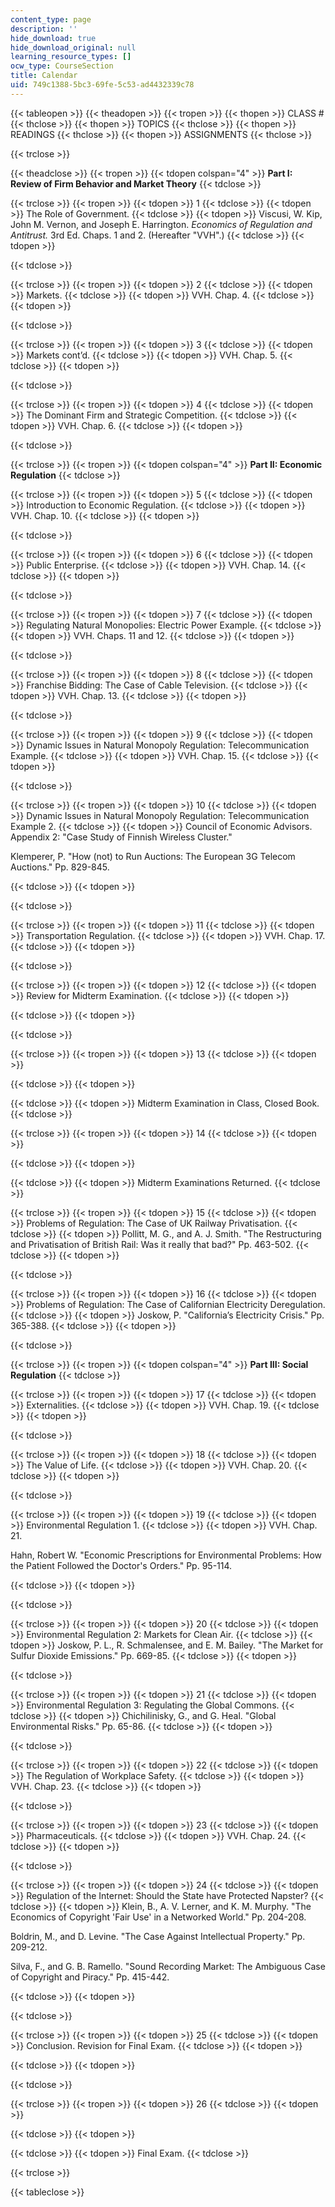 ```yaml
---
content_type: page
description: ''
hide_download: true
hide_download_original: null
learning_resource_types: []
ocw_type: CourseSection
title: Calendar
uid: 749c1388-5bc3-69fe-5c53-ad4432339c78
---
```


{{< tableopen >}}
{{< theadopen >}}
{{< tropen >}}
{{< thopen >}}
CLASS #
{{< thclose >}}
{{< thopen >}}
TOPICS
{{< thclose >}}
{{< thopen >}}
READINGS
{{< thclose >}}
{{< thopen >}}
ASSIGNMENTS
{{< thclose >}}

{{< trclose >}}

{{< theadclose >}}
{{< tropen >}}
{{< tdopen colspan="4" >}}
**Part I: Review of Firm Behavior and Market Theory**
{{< tdclose >}}

{{< trclose >}}
{{< tropen >}}
{{< tdopen >}}
1
{{< tdclose >}}
{{< tdopen >}}
The Role of Government.
{{< tdclose >}}
{{< tdopen >}}
Viscusi, W. Kip, John M. Vernon, and Joseph E. Harrington. _Economics of Regulation and Antitrust._ 3rd Ed. Chaps. 1 and 2. (Hereafter "VVH".)
{{< tdclose >}}
{{< tdopen >}}

{{< tdclose >}}

{{< trclose >}}
{{< tropen >}}
{{< tdopen >}}
2
{{< tdclose >}}
{{< tdopen >}}
Markets.
{{< tdclose >}}
{{< tdopen >}}
VVH. Chap. 4.
{{< tdclose >}}
{{< tdopen >}}

{{< tdclose >}}

{{< trclose >}}
{{< tropen >}}
{{< tdopen >}}
3
{{< tdclose >}}
{{< tdopen >}}
Markets cont’d.
{{< tdclose >}}
{{< tdopen >}}
VVH. Chap. 5.
{{< tdclose >}}
{{< tdopen >}}

{{< tdclose >}}

{{< trclose >}}
{{< tropen >}}
{{< tdopen >}}
4
{{< tdclose >}}
{{< tdopen >}}
The Dominant Firm and Strategic Competition.
{{< tdclose >}}
{{< tdopen >}}
VVH. Chap. 6.
{{< tdclose >}}
{{< tdopen >}}

{{< tdclose >}}

{{< trclose >}}
{{< tropen >}}
{{< tdopen colspan="4" >}}
**Part II: Economic Regulation**
{{< tdclose >}}

{{< trclose >}}
{{< tropen >}}
{{< tdopen >}}
5
{{< tdclose >}}
{{< tdopen >}}
Introduction to Economic Regulation.
{{< tdclose >}}
{{< tdopen >}}
VVH. Chap. 10.
{{< tdclose >}}
{{< tdopen >}}

{{< tdclose >}}

{{< trclose >}}
{{< tropen >}}
{{< tdopen >}}
6
{{< tdclose >}}
{{< tdopen >}}
Public Enterprise.
{{< tdclose >}}
{{< tdopen >}}
VVH. Chap. 14.
{{< tdclose >}}
{{< tdopen >}}

{{< tdclose >}}

{{< trclose >}}
{{< tropen >}}
{{< tdopen >}}
7
{{< tdclose >}}
{{< tdopen >}}
Regulating Natural Monopolies: Electric Power Example.
{{< tdclose >}}
{{< tdopen >}}
VVH. Chaps. 11 and 12.
{{< tdclose >}}
{{< tdopen >}}

{{< tdclose >}}

{{< trclose >}}
{{< tropen >}}
{{< tdopen >}}
8
{{< tdclose >}}
{{< tdopen >}}
Franchise Bidding: The Case of Cable Television.
{{< tdclose >}}
{{< tdopen >}}
VVH. Chap. 13.
{{< tdclose >}}
{{< tdopen >}}

{{< tdclose >}}

{{< trclose >}}
{{< tropen >}}
{{< tdopen >}}
9
{{< tdclose >}}
{{< tdopen >}}
Dynamic Issues in Natural Monopoly Regulation: Telecommunication Example.
{{< tdclose >}}
{{< tdopen >}}
VVH. Chap. 15.
{{< tdclose >}}
{{< tdopen >}}

{{< tdclose >}}

{{< trclose >}}
{{< tropen >}}
{{< tdopen >}}
10
{{< tdclose >}}
{{< tdopen >}}
Dynamic Issues in Natural Monopoly Regulation: Telecommunication Example 2.
{{< tdclose >}}
{{< tdopen >}}
Council of Economic Advisors. Appendix 2: "Case Study of Finnish Wireless Cluster."  
  

Klemperer, P. "How (not) to Run Auctions: The European 3G Telecom Auctions." Pp. 829-845.


{{< tdclose >}}
{{< tdopen >}}

{{< tdclose >}}

{{< trclose >}}
{{< tropen >}}
{{< tdopen >}}
11
{{< tdclose >}}
{{< tdopen >}}
Transportation Regulation.
{{< tdclose >}}
{{< tdopen >}}
VVH. Chap. 17.
{{< tdclose >}}
{{< tdopen >}}

{{< tdclose >}}

{{< trclose >}}
{{< tropen >}}
{{< tdopen >}}
12
{{< tdclose >}}
{{< tdopen >}}
Review for Midterm Examination.
{{< tdclose >}}
{{< tdopen >}}

{{< tdclose >}}
{{< tdopen >}}

{{< tdclose >}}

{{< trclose >}}
{{< tropen >}}
{{< tdopen >}}
13
{{< tdclose >}}
{{< tdopen >}}

{{< tdclose >}}
{{< tdopen >}}

{{< tdclose >}}
{{< tdopen >}}
Midterm Examination in Class, Closed Book.
{{< tdclose >}}

{{< trclose >}}
{{< tropen >}}
{{< tdopen >}}
14
{{< tdclose >}}
{{< tdopen >}}

{{< tdclose >}}
{{< tdopen >}}

{{< tdclose >}}
{{< tdopen >}}
Midterm Examinations Returned.
{{< tdclose >}}

{{< trclose >}}
{{< tropen >}}
{{< tdopen >}}
15
{{< tdclose >}}
{{< tdopen >}}
Problems of Regulation: The Case of UK Railway Privatisation.
{{< tdclose >}}
{{< tdopen >}}
Pollitt, M. G., and A. J. Smith. "The Restructuring and Privatisation of British Rail: Was it really that bad?" Pp. 463-502.
{{< tdclose >}}
{{< tdopen >}}

{{< tdclose >}}

{{< trclose >}}
{{< tropen >}}
{{< tdopen >}}
16
{{< tdclose >}}
{{< tdopen >}}
Problems of Regulation: The Case of Californian Electricity Deregulation.
{{< tdclose >}}
{{< tdopen >}}
Joskow, P. "California’s Electricity Crisis." Pp. 365-388.
{{< tdclose >}}
{{< tdopen >}}

{{< tdclose >}}

{{< trclose >}}
{{< tropen >}}
{{< tdopen colspan="4" >}}
**Part III: Social Regulation**
{{< tdclose >}}

{{< trclose >}}
{{< tropen >}}
{{< tdopen >}}
17
{{< tdclose >}}
{{< tdopen >}}
Externalities.
{{< tdclose >}}
{{< tdopen >}}
VVH. Chap. 19.
{{< tdclose >}}
{{< tdopen >}}

{{< tdclose >}}

{{< trclose >}}
{{< tropen >}}
{{< tdopen >}}
18
{{< tdclose >}}
{{< tdopen >}}
The Value of Life.
{{< tdclose >}}
{{< tdopen >}}
VVH. Chap. 20.
{{< tdclose >}}
{{< tdopen >}}

{{< tdclose >}}

{{< trclose >}}
{{< tropen >}}
{{< tdopen >}}
19
{{< tdclose >}}
{{< tdopen >}}
Environmental Regulation 1.
{{< tdclose >}}
{{< tdopen >}}
VVH. Chap. 21.  
  

Hahn, Robert W. "Economic Prescriptions for Environmental Problems: How the Patient Followed the Doctor's Orders." Pp. 95-114.


{{< tdclose >}}
{{< tdopen >}}

{{< tdclose >}}

{{< trclose >}}
{{< tropen >}}
{{< tdopen >}}
20
{{< tdclose >}}
{{< tdopen >}}
Environmental Regulation 2: Markets for Clean Air.
{{< tdclose >}}
{{< tdopen >}}
Joskow, P. L., R. Schmalensee, and E. M. Bailey. "The Market for Sulfur Dioxide Emissions." Pp. 669-85.
{{< tdclose >}}
{{< tdopen >}}

{{< tdclose >}}

{{< trclose >}}
{{< tropen >}}
{{< tdopen >}}
21
{{< tdclose >}}
{{< tdopen >}}
Environmental Regulation 3: Regulating the Global Commons.
{{< tdclose >}}
{{< tdopen >}}
Chichilinisky, G., and G. Heal. "Global Environmental Risks." Pp. 65-86.
{{< tdclose >}}
{{< tdopen >}}

{{< tdclose >}}

{{< trclose >}}
{{< tropen >}}
{{< tdopen >}}
22
{{< tdclose >}}
{{< tdopen >}}
The Regulation of Workplace Safety.
{{< tdclose >}}
{{< tdopen >}}
VVH. Chap. 23.
{{< tdclose >}}
{{< tdopen >}}

{{< tdclose >}}

{{< trclose >}}
{{< tropen >}}
{{< tdopen >}}
23
{{< tdclose >}}
{{< tdopen >}}
Pharmaceuticals.
{{< tdclose >}}
{{< tdopen >}}
VVH. Chap. 24.
{{< tdclose >}}
{{< tdopen >}}

{{< tdclose >}}

{{< trclose >}}
{{< tropen >}}
{{< tdopen >}}
24
{{< tdclose >}}
{{< tdopen >}}
Regulation of the Internet: Should the State have Protected Napster?
{{< tdclose >}}
{{< tdopen >}}
Klein, B., A. V. Lerner, and K. M. Murphy. "The Economics of Copyright 'Fair Use' in a Networked World." Pp. 204-208.  
  
Boldrin, M., and D. Levine. "The Case Against Intellectual Property." Pp. 209-212.  
  

Silva, F., and G. B. Ramello. "Sound Recording Market: The Ambiguous Case of Copyright and Piracy." Pp. 415-442.


{{< tdclose >}}
{{< tdopen >}}

{{< tdclose >}}

{{< trclose >}}
{{< tropen >}}
{{< tdopen >}}
25
{{< tdclose >}}
{{< tdopen >}}
Conclusion. Revision for Final Exam.
{{< tdclose >}}
{{< tdopen >}}

{{< tdclose >}}
{{< tdopen >}}

{{< tdclose >}}

{{< trclose >}}
{{< tropen >}}
{{< tdopen >}}
26
{{< tdclose >}}
{{< tdopen >}}

{{< tdclose >}}
{{< tdopen >}}

{{< tdclose >}}
{{< tdopen >}}
Final Exam.
{{< tdclose >}}

{{< trclose >}}

{{< tableclose >}}